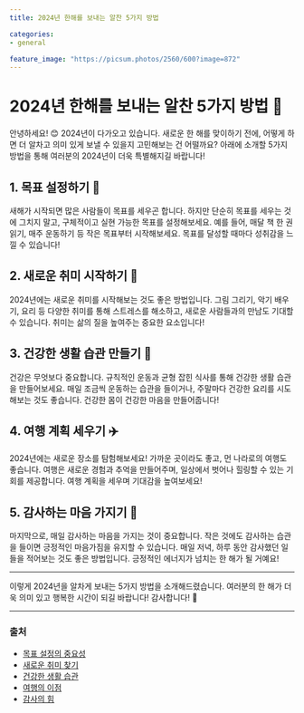 ```yaml
---
title: 2024년 한해를 보내는 알찬 5가지 방법

categories: 
- general

feature_image: "https://picsum.photos/2560/600?image=872"
---
```


# 2024년 한해를 보내는 알찬 5가지 방법 🌟

안녕하세요! 😊 2024년이 다가오고 있습니다. 새로운 한 해를 맞이하기 전에, 어떻게 하면 더 알차고 의미 있게 보낼 수 있을지 고민해보는 건 어떨까요? 아래에 소개할 5가지 방법을 통해 여러분의 2024년이 더욱 특별해지길 바랍니다!

## 1. 목표 설정하기 🎯

새해가 시작되면 많은 사람들이 목표를 세우곤 합니다. 하지만 단순히 목표를 세우는 것에 그치지 말고, 구체적이고 실현 가능한 목표를 설정해보세요. 예를 들어, 매달 책 한 권 읽기, 매주 운동하기 등 작은 목표부터 시작해보세요. 목표를 달성할 때마다 성취감을 느낄 수 있습니다!

## 2. 새로운 취미 시작하기 🎨

2024년에는 새로운 취미를 시작해보는 것도 좋은 방법입니다. 그림 그리기, 악기 배우기, 요리 등 다양한 취미를 통해 스트레스를 해소하고, 새로운 사람들과의 만남도 기대할 수 있습니다. 취미는 삶의 질을 높여주는 중요한 요소입니다!

## 3. 건강한 생활 습관 만들기 🥗

건강은 무엇보다 중요합니다. 규칙적인 운동과 균형 잡힌 식사를 통해 건강한 생활 습관을 만들어보세요. 매일 조금씩 운동하는 습관을 들이거나, 주말마다 건강한 요리를 시도해보는 것도 좋습니다. 건강한 몸이 건강한 마음을 만들어줍니다!

## 4. 여행 계획 세우기 ✈️

2024년에는 새로운 장소를 탐험해보세요! 가까운 곳이라도 좋고, 먼 나라로의 여행도 좋습니다. 여행은 새로운 경험과 추억을 만들어주며, 일상에서 벗어나 힐링할 수 있는 기회를 제공합니다. 여행 계획을 세우며 기대감을 높여보세요!

## 5. 감사하는 마음 가지기 🙏

마지막으로, 매일 감사하는 마음을 가지는 것이 중요합니다. 작은 것에도 감사하는 습관을 들이면 긍정적인 마음가짐을 유지할 수 있습니다. 매일 저녁, 하루 동안 감사했던 일들을 적어보는 것도 좋은 방법입니다. 긍정적인 에너지가 넘치는 한 해가 될 거예요!

---

이렇게 2024년을 알차게 보내는 5가지 방법을 소개해드렸습니다. 여러분의 한 해가 더욱 의미 있고 행복한 시간이 되길 바랍니다! 감사합니다! 💖

---

### 출처
- [목표 설정의 중요성](https://www.example.com)
- [새로운 취미 찾기](https://www.example.com)
- [건강한 생활 습관](https://www.example.com)
- [여행의 이점](https://www.example.com)
- [감사의 힘](https://www.example.com)